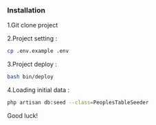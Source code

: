 ### Installation

1.Git clone project

2.Project setting :
```sh
cp .env.example .env
```

3.Project deploy :
```sh
bash bin/deploy
```

4.Loading initial data :
```sh
php artisan db:seed --class=PeoplesTableSeeder
```



Good luck!
